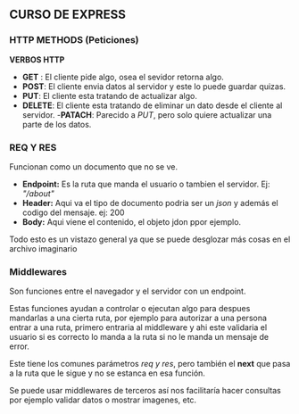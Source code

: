 ## CURSO DE EXPRESS

### HTTP METHODS (Peticiones)
**VERBOS HTTP**
- **GET** : El cliente pide algo, osea el sevidor retorna algo.
- **POST**: El cliente envia datos al servidor y este lo puede guardar quizas.
- **PUT**: El cliente esta tratando de actualizar algo.
- **DELETE**: El cliente esta tratando de eliminar un dato desde el cliente al servidor.
-**PATACH**: Parecido a *PUT*, pero solo quiere actualizar una parte de los datos.

### REQ Y RES
Funcionan como un documento que no se ve.
- **Endpoint:** Es la ruta que manda el usuario o tambien el servidor. Ej: *"/about"*
- **Header:** Aqui va el tipo de documento podria ser un *json* y además el codigo del mensaje. ej: 200
- **Body:** Aqui viene el contenido, el objeto jdon ppor ejemplo.

Todo esto es un vistazo general ya que se puede desglozar más cosas en el archivo imaginario

### Middlewares

Son funciones entre el navegador y el servidor con un endpoint.

Estas funciones ayudan a controlar o ejecutan algo para despues mandarlas a una cierta ruta, por ejemplo para autorizar a una persona entrar a una ruta, primero entraria al middleware y ahi este validaria el usuario si es correcto lo manda a la ruta si no le manda un mensaje de error.

Este tiene los comunes parámetros *req y res*, pero también el **next** que pasa a la ruta que le sigue y no se estanca en esa función.

Se puede usar middlewares de terceros así nos facilitaría hacer consultas por ejemplo validar datos o mostrar imagenes, etc.